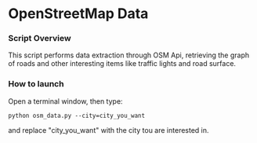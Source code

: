 # OpenStreetMap Data

### Script Overview

This script performs data extraction through OSM Api, retrieving the graph of roads and other interesting items like traffic lights and road surface.

### How to launch

Open a terminal window, then type:

```
python osm_data.py --city=city_you_want
```

and replace "city_you_want" with the city tou are interested in.
